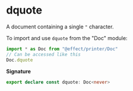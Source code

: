 # dquote

A document containing a single `"` character.

To import and use `dquote` from the "Doc" module:

```ts
import * as Doc from "@effect/printer/Doc"
// Can be accessed like this
Doc.dquote
```

**Signature**

```ts
export declare const dquote: Doc<never>
```
